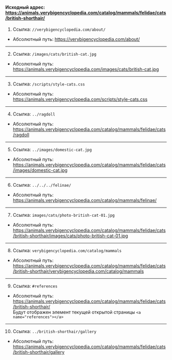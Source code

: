 #### Исходный адрес: https://animals.verybigencyclopedia.com/catalog/mammals/felidae/cats/british-shorthair/

1. Ссылка: 			`//verybigencyclopedia.com/about/`
- Абсолютный путь: 	https://verybigencyclopedia.com/about/  
---  
2. Ссылка:				`/images/cats/british-cat.jpg`
- Абсолютный путь:	https://animals.verybigencyclopedia.com/images/cats/british-cat.jpg  
---
3. Ссылка:				`/scripts/style-cats.css`
- Абсолютный путь:	https://animals.verybigencyclopedia.com/scripts/style-cats.css  
---
4. Ссылка:				`../ragdoll`
- Абсолютный путь:	https://animals.verybigencyclopedia.com/catalog/mammals/felidae/cats/ragdoll  
---
5. Ссылка:				`../images/domestic-cat.jpg`
- Абсолютный путь:	https://animals.verybigencyclopedia.com/catalog/mammals/felidae/cats/images/domestic-cat.jpg  
---
6. Ссылка:				`../../../felinae/`
- Абсолютный путь:	https://animals.verybigencyclopedia.com/catalog/mammals/felinae/  
---
7. Ссылка:				`images/cats/photo-british-cat-01.jpg`
- Абсолютный путь:	https://animals.verybigencyclopedia.com/catalog/mammals/felidae/cats/british-shorthair/images/cats/photo-british-cat-01.jpg  
---
8. Ссылка:				`verybigencyclopedia.com/catalog/mammals`
- Абсолютный путь:	https://animals.verybigencyclopedia.com/catalog/mammals/felidae/cats/british-shorthair/verybigencyclopedia.com/catalog/mammals  
---
9. Ссылка:				`#references`
- Абсолютный путь:	https://animals.verybigencyclopedia.com/catalog/mammals/felidae/cats/british-shorthair/  
  Будут отображен элемент текущей открытой страницы `<a name="references"></a>`  
---
10. Ссылка:				`../british-shorthair/gallery`
- Абсолютный путь:	https://animals.verybigencyclopedia.com/catalog/mammals/felidae/cats/british-shorthair/gallery  

